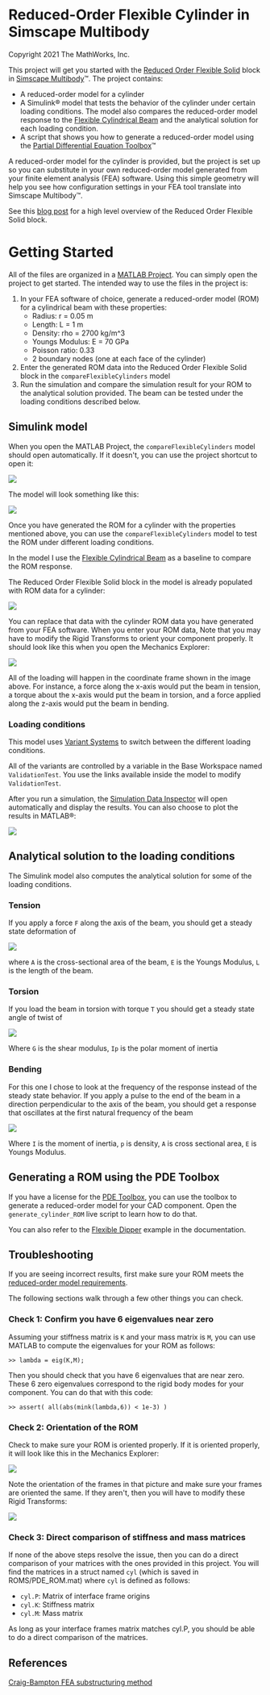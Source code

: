 # Reduced-Order Flexible Cylinder in Simscape Multibody
Copyright 2021 The MathWorks, Inc.

This project will get you started with the [Reduced Order Flexible Solid](https://www.mathworks.com/help/releases/R2020b/physmod/sm/ref/reducedorderflexiblesolid.html) block in [Simscape Multibody](https://www.mathworks.com/products/simmechanics.html)™. The project contains:
- A reduced-order model for a cylinder
- A Simulink® model that tests the behavior of the cylinder under certain loading conditions. The model also compares the reduced-order model response to the [Flexible Cylindrical Beam](https://www.mathworks.com/help/releases/R2020b/physmod/sm/ref/flexiblecylindricalbeam.html) and the analytical solution for each loading condition.
- A script that shows you how to generate a reduced-order model using the [Partial Differential Equation Toolbox](https://www.mathworks.com/products/pde.html)™

A reduced-order model for the cylinder is provided, but the project is set up so you can substitute in your own reduced-order model generated from your finite element analysis (FEA) software. Using this simple geometry will help you see how configuration settings in your FEA tool translate into Simscape Multibody™.

See this [blog post](https://blogs.mathworks.com/simulink/?p=10056) for a high level overview of the Reduced Order Flexible Solid block.

# Getting Started
All of the files are organized in a [MATLAB Project](https://www.mathworks.com/help/releases/R2020b/matlab/projects.html?s_tid=CRUX_lftnav). You can simply open the project to get started. The intended way to use the files in the project is:

1. In your FEA software of choice, generate a reduced-order model (ROM) for a cylindrical beam with these properties:
    - Radius: r = 0.05 m
    - Length: L = 1 m
    - Density: rho = 2700 kg/m^3
    - Youngs Modulus: E = 70 GPa
    - Poisson ratio: 0.33
    - 2 boundary nodes (one at each face of the cylinder)
2. Enter the generated ROM data into the Reduced Order Flexible Solid block in the `compareFlexibleCylinders` model
3. Run the simulation and compare the simulation result for your ROM to the analytical solution provided. The beam can be tested under the loading conditions described below.

## Simulink model
When you open the MATLAB Project, the `compareFlexibleCylinders` model should open automatically. If it doesn't, you can use the project shortcut to open it:

![](Misc/open_model_shortcut.png)

The model will look something like this:

![](Misc/compareFlexibleCylinders.png)

Once you have generated the ROM for a cylinder with the properties mentioned above, you can use the `compareFlexibleCylinders` model to test the ROM under different loading conditions. 

In the model I use the [Flexible Cylindrical Beam](https://www.mathworks.com/help/releases/R2020b/physmod/sm/ref/flexiblecylindricalbeam.html?s_tid=doc_ta) as a baseline to compare the ROM response. 

The Reduced Order Flexible Solid block in the model is already populated with ROM data for a cylinder:

![](Misc/ROM_data.png)

You can replace that data with the cylinder ROM data you have generated from your FEA software. When you enter your ROM data, Note that you may have to modify the Rigid Transforms to orient your component properly. It should look like this when you open the Mechanics Explorer:

![](Misc/mechanics_explorer.png)

All of the loading will happen in the coordinate frame shown in the image above. For instance, a force along the x-axis would put the beam in tension, a torque about the x-axis would put the beam in torsion, and a force applied along the z-axis would put the beam in bending.

### Loading conditions
This model uses [Variant Systems](https://www.mathworks.com/help/releases/R2020b/simulink/variant-systems.html?s_tid=CRUX_lftnav) to switch between the different loading conditions.

All of the variants are controlled by a variable in the Base Workspace named `ValidationTest`. You use the links available inside the model to modify `ValidationTest`.

After you run a simulation, the [Simulation Data Inspector](https://www.mathworks.com/help/releases/R2020b/simulink/slref/simulationdatainspector.html) will open automatically and display the results. You can also choose to plot the results in MATLAB®:

![](Misc/MATLAB_results.png)

## Analytical solution to the loading conditions
The Simulink model also computes the analytical solution for some of the loading conditions.

### Tension
If you apply a force `F` along the axis of the beam, you should get a steady state deformation of

![](Misc/tension.png)

where `A` is the cross-sectional area of the beam, `E` is the Youngs Modulus, `L` is the length of the beam. 
### Torsion
If you load the beam in torsion with torque `T` you should get a steady state angle of twist of 

![](Misc/torsion.png)

Where `G` is the shear modulus, `Ip` is the polar moment of inertia 
### Bending
For this one I chose to look at the frequency of the response instead of the steady state behavior. If you apply a pulse to the end of the beam in a direction perpendicular to the axis of the beam, you should get a response that oscillates at the first natural frequency of the beam 

![](Misc/bending.png)

Where `I` is the moment of inertia, `p` is density, `A` is cross sectional area, `E` is Youngs Modulus.  

## Generating a ROM using the PDE Toolbox
If you have a license for the [PDE Toolbox](https://www.mathworks.com/products/pde.html), you can use the toolbox to generate a reduced-order model for your CAD component. Open the `generate_cylinder_ROM` live script to learn how to do that. 

You can also refer to the [Flexible Dipper](https://www.mathworks.com/help/releases/R2020b/physmod/sm/ug/model-excavator-dipper-arm.html
) example in the documentation.

## Troubleshooting
If you are seeing incorrect results, first make sure your ROM meets the [reduced-order model requirements](https://www.mathworks.com/help/releases/R2020b/physmod/sm/ref/reducedorderflexiblesolid.html#mw_d65e4979-2dd1-42cd-a57e-428f4e3463bd).

The following sections walk through a few other things you can check.

### Check 1: Confirm you have 6 eigenvalues near zero
Assuming your stiffness matrix is `K` and your mass matrix is `M`, you can use MATLAB to compute the eigenvalues for your ROM as follows:

``>> lambda = eig(K,M);``

Then you should check that you have 6 eigenvalues that are near zero. These 6 zero eigenvalues correspond to the rigid body modes for your component. You can do that with this code:

``>> assert( all(abs(mink(lambda,6)) < 1e-3) )``

### Check 2: Orientation of the ROM
Check to make sure your ROM is oriented properly. If it is oriented properly, it will look like this in the Mechanics Explorer:

![](Misc/mechanics_explorer.png)

Note the orientation of the frames in that picture and make sure your frames are oriented the same. If they aren't, then you will have to modify these Rigid Transforms:

![](Misc/transforms_to_modify.png)

### Check 3: Direct comparison of stiffness and mass matrices
If none of the above steps resolve the issue, then you can do a direct comparison of your matrices with the ones provided in this project. You will find the matrices in a struct named `cyl` (which is saved in ROMS/PDE_ROM.mat) where `cyl` is defined as follows:
- `cyl.P`: Matrix of interface frame origins
- `cyl.K`: Stiffness matrix
- `cyl.M`: Mass matrix 

As long as your interface frames matrix matches cyl.P, you should be able to do a direct comparison of the matrices. 

## References
[Craig-Bampton FEA substructuring method](https://hal.archives-ouvertes.fr/hal-01537654/file/RCMB.pdf)
